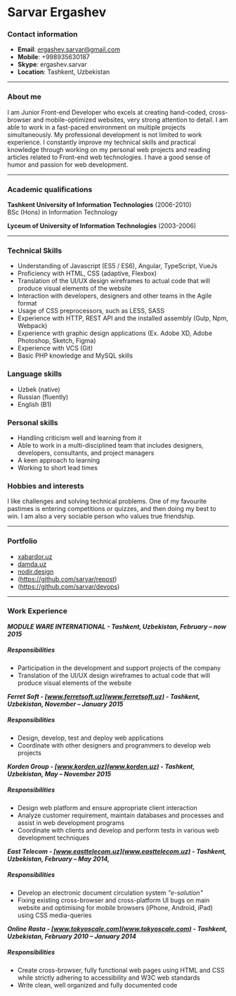 # Sarvar Ergashev
### Contact information
- **Email**: ergashev.sarvar@gmail.com
- **Mobile**: +998935630187
- **Skype**: ergashev.sarvar
- **Location**: Tashkent, Uzbekistan

***

### About me
I am Junior Front-end Developer who excels at creating hand-coded, cross-browser and mobile-optimized websites, very strong attention to detail. I am able to work in a fast-paced environment on multiple projects simultaneously.
My professional development is not limited to work experience. I constantly improve my technical skills and practical knowledge through working on my personal web projects and reading articles related to Front-end web technologies.
I have a good sense of humor and passion for web development.

***

### Academic qualifications
**Tashkent University of Information Technologies** (2006-2010)                                          
BSc (Hons) in Information Technology

**Lyceum of University of Information Technologies** (2003-2006)

***

### Technical Skills
- Understanding of Javascript (ES5 / ES6), Angular, TypeScript, VueJs
- Proficiency with HTML, CSS (adaptive, Flexbox)
- Translation of the UI/UX design wireframes to actual code that will produce visual elements of the website
- Interaction with developers, designers and other teams in the Agile format
- Usage of CSS preprocessors, such as LESS, SASS
- Experience with HTTP, REST API and the installed assembly (Gulp, Npm, Webpack)
- Experience with graphic design applications (Ex. Adobe XD, Adobe Photoshop, Sketch, Figma)
- Experience with VCS (Git)
- Basic PHP knowledge and MySQL skills

### Language skills
- Uzbek (native)
- Russian (fluently)
- English (B1)

### Personal skills
- Handling criticism well and learning from it
- Able to work in a multi-disciplined team that includes designers, developers, consultants, and project managers 
- A keen approach to learning
- Working to short lead times  

### Hobbies and interests
I like challenges and solving technical problems. One of my favourite pastimes is entering competitions or quizzes, and then doing my best to win. I am also a very sociable person who values true friendship.

***

### Portfolio ###
- [xabardor.uz](https://xabardor.uz)
- [damda.uz](https://damda.uz) 
- [nodir.design](https://nodir.design)
- (https://github.com/sarvar/repost)
- (https://github.com/sarvar/devops)

***

### Work Experience
***MODULE WARE INTERNATIONAL - Tashkent, Uzbekistan, February – now 2015***
##### *Responsibilities* #####
- Participation in the development and support projects of the company
- Translation of the UI/UX design wireframes to actual code that will produce visual elements of the website

***Ferret Soft - [www.ferretsoft.uz](www.ferretsoft.uz) - Tashkent, Uzbekistan, November – January 2015***
##### *Responsibilities* #####
- Design, develop, test and deploy web applications 
- Coordinate with other designers and programmers to develop web projects

***Korden Group - [www.korden.uz](www.korden.uz) - Tashkent, Uzbekistan, May – November 2015***
##### *Responsibilities* #####
- Design web platform and ensure appropriate client interaction
- Analyze customer requirement, maintain databases and processes and assist in web development programs
- Coordinate with clients and develop and perform tests in various web development techniques

***East Telecom - [www.easttelecom.uz](www.easttelecom.uz) - Tashkent, Uzbekistan, February – May 2014,***
##### *Responsibilities* #####
- Develop an electronic document circulation system *"e-solution"*
- Fixing existing cross-browser and cross-platform UI bugs on main website and optimising for mobile browsers (iPhone, Android, iPad) using CSS media-queries

***Online Rasta - [www.tokyoscale.com](www.tokyoscale.com) - Tashkent, Uzbekistan, February 2010 – January 2014***
##### *Responsibilities* #####
- Create cross-browser, fully functional web pages using HTML and CSS while strictly adhering to accessibility and W3C web standards 
- Write clean, well organized and fully documented code